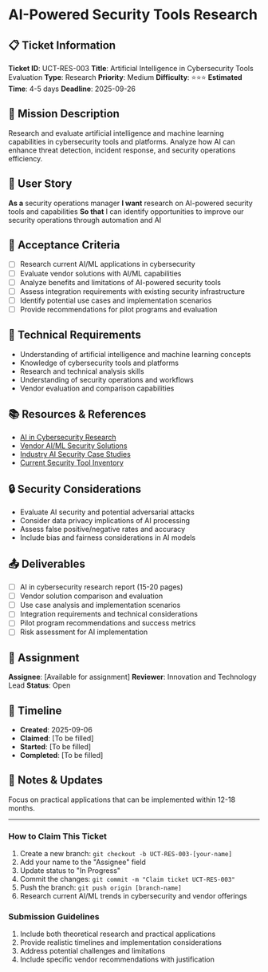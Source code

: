 # AI-Powered Security Tools Research

## 📋 Ticket Information

**Ticket ID**: UCT-RES-003
**Title**: Artificial Intelligence in Cybersecurity Tools Evaluation
**Type**: Research
**Priority**: Medium
**Difficulty**: ⭐⭐⭐
**Estimated Time**: 4-5 days
**Deadline**: 2025-09-26

## 🎯 Mission Description

Research and evaluate artificial intelligence and machine learning capabilities in cybersecurity tools and platforms. Analyze how AI can enhance threat detection, incident response, and security operations efficiency.

## 👤 User Story

**As a** security operations manager
**I want** research on AI-powered security tools and capabilities
**So that** I can identify opportunities to improve our security operations through automation and AI

## 📝 Acceptance Criteria

- [ ] Research current AI/ML applications in cybersecurity
- [ ] Evaluate vendor solutions with AI/ML capabilities
- [ ] Analyze benefits and limitations of AI-powered security tools
- [ ] Assess integration requirements with existing security infrastructure
- [ ] Identify potential use cases and implementation scenarios
- [ ] Provide recommendations for pilot programs and evaluation

## 🔧 Technical Requirements

- Understanding of artificial intelligence and machine learning concepts
- Knowledge of cybersecurity tools and platforms
- Research and technical analysis skills
- Understanding of security operations and workflows
- Vendor evaluation and comparison capabilities

## 📚 Resources & References

- [AI in Cybersecurity Research](academic-sources)
- [Vendor AI/ML Security Solutions](various-vendors)
- [Industry AI Security Case Studies](analyst-reports)
- [Current Security Tool Inventory](internal-documentation)

## 🔒 Security Considerations

- Evaluate AI security and potential adversarial attacks
- Consider data privacy implications of AI processing
- Assess false positive/negative rates and accuracy
- Include bias and fairness considerations in AI models

## 📤 Deliverables

- [ ] AI in cybersecurity research report (15-20 pages)
- [ ] Vendor solution comparison and evaluation
- [ ] Use case analysis and implementation scenarios
- [ ] Integration requirements and technical considerations
- [ ] Pilot program recommendations and success metrics
- [ ] Risk assessment for AI implementation

## 👥 Assignment

**Assignee**: [Available for assignment]
**Reviewer**: Innovation and Technology Lead
**Status**: Open

## 📅 Timeline

- **Created**: 2025-09-06
- **Claimed**: [To be filled]
- **Started**: [To be filled]
- **Completed**: [To be filled]

## 💬 Notes & Updates

Focus on practical applications that can be implemented within 12-18 months.

---

### How to Claim This Ticket

1. Create a new branch: `git checkout -b UCT-RES-003-[your-name]`
2. Add your name to the "Assignee" field
3. Update status to "In Progress"
4. Commit the changes: `git commit -m "Claim ticket UCT-RES-003"`
5. Push the branch: `git push origin [branch-name]`
6. Research current AI/ML trends in cybersecurity and vendor offerings

### Submission Guidelines

1. Include both theoretical research and practical applications
2. Provide realistic timelines and implementation considerations
3. Address potential challenges and limitations
4. Include specific vendor recommendations with justification
